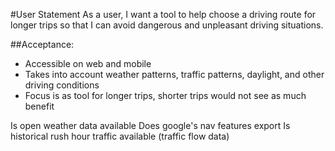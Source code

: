 #User Statement
As a user, I want a tool to help choose a driving route for longer trips so that I can avoid dangerous and unpleasant driving situations.


##Acceptance:
* Accessible on web and mobile
* Takes into account weather patterns, traffic patterns, daylight, and other driving conditions
* Focus is as tool for longer trips, shorter trips would not see as much benefit

Is open weather data available
Does google's nav features export
Is historical rush hour traffic available (traffic flow data)
 
